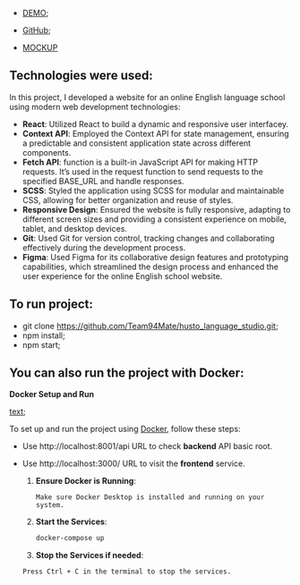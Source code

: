 - [DEMO](https://team94mate.github.io/husto_language_studio/);

- [GitHub](https://github.com/Team94Mate/husto_language_studio);

- [MOCKUP](https://www.figma.com/design/driXkAJFNb7fWjbvXJnsAh/Husto-language-school?node-id=0-1&t=xlzbrgMUzBRIj85F-1)   

## Technologies were used:   

In this project, I developed a website for an online English language school using modern web development technologies:   

- **React**: Utilized React to build a dynamic and responsive user interfacey.    
- **Context API**: Employed the Context API for state management, ensuring a predictable and consistent application state across different components.  
- **Fetch API**: function is a built-in JavaScript API for making HTTP requests. It’s used in the request function to send requests to the specified BASE_URL and handle responses. 
- **SCSS**: Styled the application using SCSS for modular and maintainable CSS, allowing for better organization and reuse of styles.  
- **Responsive Design**: Ensured the website is fully responsive, adapting to different screen sizes and providing a consistent experience on mobile, tablet, and desktop devices.  
- **Git**: Used Git for version control, tracking changes and collaborating effectively during the development process.
- **Figma**: Used Figma for its collaborative design features and prototyping capabilities, which streamlined the design process and enhanced the user experience for the online English school website.  

## To run project: 
 - git clone https://github.com/Team94Mate/husto_language_studio.git;
 - npm install;
 - npm start;

 ## You can also run the project with Docker: 

  **Docker Setup and Run**

  [text](../backend/README.md);

  To set up and run the project using [Docker](https://www.docker.com/get-started/), follow these steps:

  - Use http://localhost:8001/api URL to check **backend** API basic root.
  - Use http://localhost:3000/ URL to visit the **frontend** service.

    1. **Ensure Docker is Running**:
        ```text
        Make sure Docker Desktop is installed and running on your system.
        ```
      
    2. **Start the Services**:
        ```bash
        docker-compose up
        ```

    3. **Stop the Services if needed**:
      ```text
      Press Ctrl + C in the terminal to stop the services.
      ```
